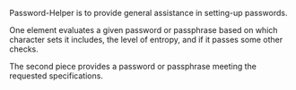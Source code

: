 Password-Helper is to provide general assistance in setting-up passwords.

One element evaluates a given password or passphrase based on which character sets it includes, the level of entropy, and if it passes some other checks.

The second piece provides a password or passphrase meeting the requested specifications.
